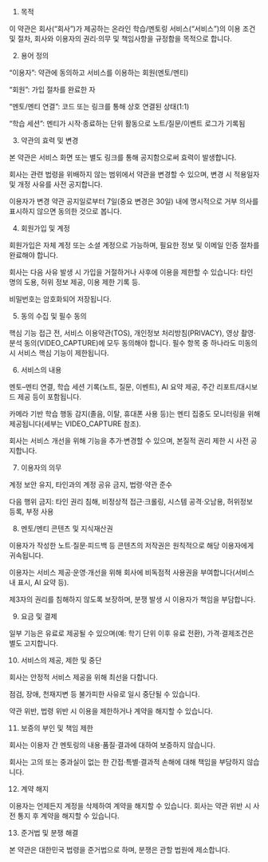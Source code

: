 1. 목적

이 약관은 회사(“회사”)가 제공하는 온라인 학습/멘토링 서비스(“서비스”)의 이용 조건 및 절차, 회사와 이용자의 권리·의무 및 책임사항을 규정함을 목적으로 합니다.

2. 용어 정의

“이용자”: 약관에 동의하고 서비스를 이용하는 회원(멘토/멘티)

“회원”: 가입 절차를 완료한 자

“멘토/멘티 연결”: 코드 또는 링크를 통해 상호 연결된 상태(1:1)

“학습 세션”: 멘티가 시작·종료하는 단위 활동으로 노트/질문/이벤트 로그가 기록됨

3. 약관의 효력 및 변경

본 약관은 서비스 화면 또는 별도 링크를 통해 공지함으로써 효력이 발생합니다.

회사는 관련 법령을 위배하지 않는 범위에서 약관을 변경할 수 있으며, 변경 시 적용일자 및 개정 사유를 사전 공지합니다.

이용자가 변경 약관 공지일로부터 7일(중요 변경은 30일) 내에 명시적으로 거부 의사를 표시하지 않으면 동의한 것으로 봅니다.

4. 회원가입 및 계정

회원가입은 자체 계정 또는 소셜 계정으로 가능하며, 필요한 정보 및 이메일 인증 절차를 완료해야 합니다.

회사는 다음 사유 발생 시 가입을 거절하거나 사후에 이용을 제한할 수 있습니다: 타인 명의 도용, 허위 정보 제공, 이용 제한 기록 등.

비밀번호는 암호화되어 저장됩니다.

5. 동의 수집 및 필수 동의

핵심 기능 접근 전, 서비스 이용약관(TOS), 개인정보 처리방침(PRIVACY), 영상 촬영·분석 동의(VIDEO_CAPTURE)에 모두 동의해야 합니다. 필수 항목 중 하나라도 미동의 시 서비스 핵심 기능이 제한됩니다.

6. 서비스의 내용

멘토–멘티 연결, 학습 세션 기록(노트, 질문, 이벤트), AI 요약 제공, 주간 리포트/대시보드 제공 등이 포함됩니다.

카메라 기반 학습 행동 감지(졸음, 이탈, 휴대폰 사용 등)는 멘티 집중도 모니터링을 위해 제공됩니다(세부는 VIDEO_CAPTURE 참조).

회사는 서비스 개선을 위해 기능을 추가·변경할 수 있으며, 본질적 권리 제한 시 사전 공지합니다.

7. 이용자의 의무

계정 보안 유지, 타인과의 계정 공유 금지, 법령·약관 준수

다음 행위 금지: 타인 권리 침해, 비정상적 접근·크롤링, 시스템 공격·오남용, 허위정보 등록, 부정 사용

8. 멘토/멘티 콘텐츠 및 지식재산권

이용자가 작성한 노트·질문·피드백 등 콘텐츠의 저작권은 원칙적으로 해당 이용자에게 귀속됩니다.

이용자는 서비스 제공·운영·개선을 위해 회사에 비독점적 사용권을 부여합니다(서비스 내 표시, AI 요약 등).

제3자의 권리를 침해하지 않도록 보장하며, 분쟁 발생 시 이용자가 책임을 부담합니다.

9. 요금 및 결제

일부 기능은 유료로 제공될 수 있으며(예: 학기 단위 이후 유료 전환), 가격·결제조건은 별도 고지합니다.

10. 서비스의 제공, 제한 및 중단

회사는 안정적 서비스 제공을 위해 최선을 다합니다.

점검, 장애, 천재지변 등 불가피한 사유로 일시 중단될 수 있습니다.

약관 위반, 법령 위반 시 이용을 제한하거나 계약을 해지할 수 있습니다.

11. 보증의 부인 및 책임 제한

회사는 이용자 간 멘토링의 내용·품질·결과에 대하여 보증하지 않습니다.

회사는 고의 또는 중과실이 없는 한 간접·특별·결과적 손해에 대해 책임을 부담하지 않습니다.

12. 계약 해지

이용자는 언제든지 계정을 삭제하여 계약을 해지할 수 있습니다. 회사는 약관 위반 시 사전 통지 후 계약을 해지할 수 있습니다.

13. 준거법 및 분쟁 해결

본 약관은 대한민국 법령을 준거법으로 하며, 분쟁은 관할 법원에 제소합니다.